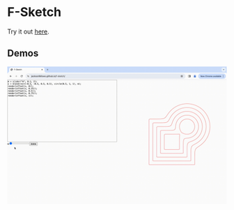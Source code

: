 # F-Sketch

Try it out [here](https://jacksonfellows.github.io/f-sketch/).

## Demos

![Circle square blend](./demos/circle_square_blend.gif)
